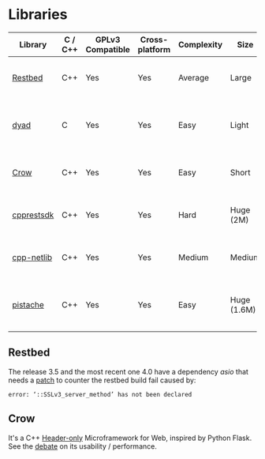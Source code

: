 # Libraries

Library | C / C++ | GPLv3 Compatible | Cross-platform | Complexity | Size | Latest Release
---|---|---|---|---|---|---
[Restbed](https://github.com/Corvusoft/restbed) | C++ | Yes | Yes | Average | Large | 4.0 : 28-05-2016
[dyad](https://github.com/rxi/dyad) | C | Yes | Yes | Easy | Light | Last commit 9 month ago
[Crow](https://github.com/ipkn/crow) | C++ | Yes | Yes | Easy | Short | Last commit in march
[cpprestsdk](https://github.com/Microsoft/cpprestsdk) | C++ | Yes | Yes | Hard | Huge (2M) | 2.8.0 : 25-02-2016
[cpp-netlib](https://github.com/cpp-netlib/cpp-netlib) | C++ | Yes | Yes | Medium | Medium | 0.12.0 : 30-03-2016
[pistache](https://github.com/oktal/pistache) | C++ | Yes | Yes | Easy | Huge (1.6M) | Last commit 24-04-2019

## Restbed

The release 3.5 and the most recent one 4.0 have a dependency *asio* that needs a [patch](https://bugs.archlinux.org/task/48620#comment145230) to counter the restbed build fail caused by:

    error: ‘::SSLv3_server_method’ has not been declared

## Crow

It's a C++ [Header-only](https://en.wikipedia.org/wiki/Header-only) Microframework for Web, inspired by Python Flask. See the [debate](https://news.ycombinator.com/item?id=8002604) on its usability / performance.
